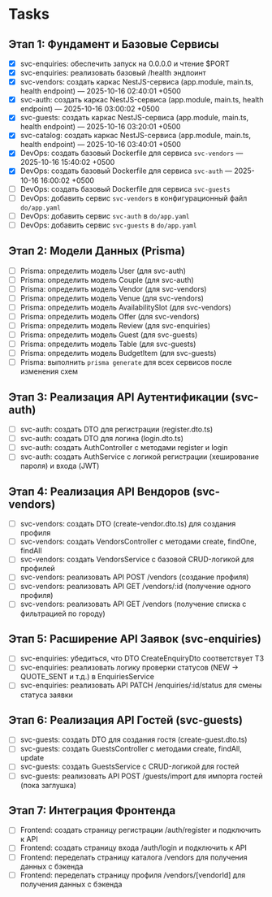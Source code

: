 # Tasks

## Этап 1: Фундамент и Базовые Сервисы

- [x] svc-enquiries: обеспечить запуск на 0.0.0.0 и чтение $PORT
- [x] svc-enquiries: реализовать базовый /health эндпоинт
- [x] svc-vendors: создать каркас NestJS-сервиса (app.module, main.ts, health endpoint) — 2025-10-16 02:40:01 +0500
- [x] svc-auth: создать каркас NestJS-сервиса (app.module, main.ts, health endpoint) — 2025-10-16 03:00:02 +0500
- [x] svc-guests: создать каркас NestJS-сервиса (app.module, main.ts, health endpoint) — 2025-10-16 03:20:01 +0500
- [x] svc-catalog: создать каркас NestJS-сервиса (app.module, main.ts, health endpoint) — 2025-10-16 03:40:01 +0500
- [x] DevOps: создать базовый Dockerfile для сервиса `svc-vendors` — 2025-10-16 15:40:02 +0500
- [x] DevOps: создать базовый Dockerfile для сервиса `svc-auth` — 2025-10-16 16:00:02 +0500
- [ ] DevOps: создать базовый Dockerfile для сервиса `svc-guests`
- [ ] DevOps: добавить сервис `svc-vendors` в конфигурационный файл `do/app.yaml`
- [ ] DevOps: добавить сервис `svc-auth` в `do/app.yaml`
- [ ] DevOps: добавить сервис `svc-guests` в `do/app.yaml`

## Этап 2: Модели Данных (Prisma)

- [ ] Prisma: определить модель User (для svc-auth)
- [ ] Prisma: определить модель Couple (для svc-auth)
- [ ] Prisma: определить модель Vendor (для svc-vendors)
- [ ] Prisma: определить модель Venue (для svc-vendors)
- [ ] Prisma: определить модель AvailabilitySlot (для svc-vendors)
- [ ] Prisma: определить модель Offer (для svc-vendors)
- [ ] Prisma: определить модель Review (для svc-enquiries)
- [ ] Prisma: определить модель Guest (для svc-guests)
- [ ] Prisma: определить модель Table (для svc-guests)
- [ ] Prisma: определить модель BudgetItem (для svc-guests)
- [ ] Prisma: выполнить `prisma generate` для всех сервисов после изменения схем

## Этап 3: Реализация API Аутентификации (svc-auth)

- [ ] svc-auth: создать DTO для регистрации (register.dto.ts)
- [ ] svc-auth: создать DTO для логина (login.dto.ts)
- [ ] svc-auth: создать AuthController с методами register и login
- [ ] svc-auth: создать AuthService с логикой регистрации (хеширование пароля) и входа (JWT)

## Этап 4: Реализация API Вендоров (svc-vendors)

- [ ] svc-vendors: создать DTO (create-vendor.dto.ts) для создания профиля
- [ ] svc-vendors: создать VendorsController с методами create, findOne, findAll
- [ ] svc-vendors: создать VendorsService с базовой CRUD-логикой для профилей
- [ ] svc-vendors: реализовать API POST /vendors (создание профиля)
- [ ] svc-vendors: реализовать API GET /vendors/:id (получение одного профиля)
- [ ] svc-vendors: реализовать API GET /vendors (получение списка с фильтрацией по городу)

## Этап 5: Расширение API Заявок (svc-enquiries)

- [ ] svc-enquiries: убедиться, что DTO CreateEnquiryDto соответствует ТЗ
- [ ] svc-enquiries: реализовать логику проверки статусов (NEW -> QUOTE_SENT и т.д.) в EnquiriesService
- [ ] svc-enquiries: реализовать API PATCH /enquiries/:id/status для смены статуса заявки

## Этап 6: Реализация API Гостей (svc-guests)

- [ ] svc-guests: создать DTO для создания гостя (create-guest.dto.ts)
- [ ] svc-guests: создать GuestsController с методами create, findAll, update
- [ ] svc-guests: создать GuestsService с CRUD-логикой для гостей
- [ ] svc-guests: реализовать API POST /guests/import для импорта гостей (пока заглушка)

## Этап 7: Интеграция Фронтенда

- [ ] Frontend: создать страницу регистрации /auth/register и подключить к API
- [ ] Frontend: создать страницу входа /auth/login и подключить к API
- [ ] Frontend: переделать страницу каталога /vendors для получения данных с бэкенда
- [ ] Frontend: переделать страницу профиля /vendors/[vendorId] для получения данных с бэкенда

